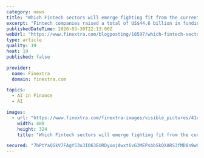 ```yaml
---
category: news
title: "Which Fintech sectors will emerge fighting fit from the current Covid-19 crisis?"
excerpt: "Fintech companies raised a total of US$44.6 billion in funding through 1,813 transactions ... We are already seeing significant activities, which also include the integration Artificial Intelligence (AI) into Robo-advisory. The future of payments was already transforming, as new entrants enable the market with new technologies; such as ..."
publishedDateTime: 2020-03-30T22:13:00Z
webUrl: "https://www.finextra.com/blogposting/18597/which-fintech-sectors-will-emerge-fighting-fit-from-the-current-covid-19-crisis"
type: article
quality: 19
heat: 19
published: false

provider:
  name: Finextra
  domain: finextra.com

topics:
  - AI in Finance
  - AI

images:
  - url: "https://www.finextra.com/finextra-images/visible_pictures/41e3cbed-995e-4027-b81a-ec4c54540882.jpg"
    width: 480
    height: 324
    title: "Which Fintech sectors will emerge fighting fit from the current Covid-19 crisis?"

secured: "7bPtYaQGkV7FAgY53u3IO63EURDyxojAwxt6vG3MEPsbbSkQXARS3fMD8n9wOgY3qcf5FmNEktWK7qxAkmzORyJyXuBvn7utx2j1+uB9pclO85GDu91g/cL6kooWE8lJrEhZ8ryKOkc/HHF5x6vPnNJBg1E2PvvkMrNecSXRRiBTxCOnuLjQO8oGGFzgpvoGzgkajW9kA+Oyb4ZZMTkC/5HMAr6lMRpzseVV++hqkeamGd1oGK9zKhVKY6hX3fhrzztiuDkiBje9l+7MFufRdH/LpMno3Oixdur0ww8JoBqq3cN/1D5rwccqic2eGK5K;QmBWa16BeIVD1xk/1buEBg=="
---
```


